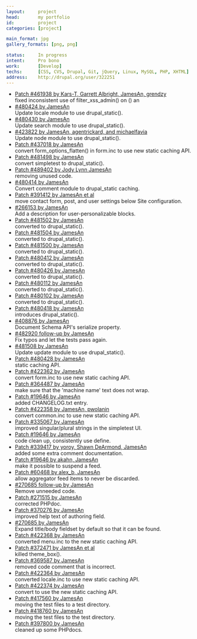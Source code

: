 ```yaml
---
layout:     project
head:       my portfolio
id:         project
categories: [project]

main_format: jpg
gallery_formats: [png, png]

status:     In progress
intent:     Pro bono
work:       [Develop]
techs:      [CSS, CVS, Drupal, Git, jQuery, Linux, MySQL, PHP, XHTML]
address:    http://drupal.org/user/322251
---
```

<ul>
  <li><a href="http://drupal.org/commitlog/commit/2/e5e3d279e299b00890e86f8fa2f4b48ca1ce9948" rel="nofollow external">Patch #461938 by Kars-T, Garrett Albright, JamesAn, grendzy</a><br/> fixed inconsistent use of filter_xss_admin() on () an</li>
  <li><a href="http://drupal.org/commitlog/commit/2/6b4aa3080f37c589b7d7cb30fecae450f1ac3abc" rel="nofollow external">#480424 by JamesAn</a><br/> Update locale module to use drupal_static().</li>
  <li><a href="http://drupal.org/commitlog/commit/2/2aed502f93be8ce40a90f31759a8619389d96959" rel="nofollow external">#480430 by JamesAn</a><br/> Update search module to use drupal_static().</li>
  <li><a href="http://drupal.org/commitlog/commit/2/311a25cae3a7ce411138466c474bf24b0e758210" rel="nofollow external">#423822 by JamesAn, agentrickard, and michaelfavia</a><br/> Update node module to use drupal_static().</li>
  <li><a href="http://drupal.org/commitlog/commit/2/1b521566bb9777c177e1d89eb6091d946ff300f0" rel="nofollow external">Patch #437018 by JamesAn</a><br/> convert form_options_flatten() in form.inc to use new static caching API.</li>
  <li><a href="http://drupal.org/commitlog/commit/2/e8b82e0ba44faf30b71a3b19477497a24ddc466c" rel="nofollow external">Patch #481498 by JamesAn</a><br/> convert simpletest to drupal_static().</li>
  <li><a href="http://drupal.org/commitlog/commit/2/e66f235ac4a84a92d0430587c284954f18705bab" rel="nofollow external">Patch #489402 by Jody Lynn JamesAn</a><br/> removing unused code.</li>
  <li><a href="http://drupal.org/commitlog/commit/2/097ea891f1276389ff458b5842d44b8c5db9b41a" rel="nofollow external">#480414 by JamesAn</a><br/> Convert comment module to drupal_static caching.</li>
  <li><a href="http://drupal.org/commitlog/commit/2/daedf71b7c1683a21df35e2f9d8660e89deeea62" rel="nofollow external">Patch #391412 by JamesAn et al</a><br/> move contact form, post, and user settings below Site configuration.</li>
  <li><a href="http://drupal.org/commitlog/commit/2/ece9032afd035bbe4ca55b6fd671df03b96b4e35" rel="nofollow external">#266153 by JamesAn</a><br/> Add a description for user-personalizable blocks.</li>
  <li><a href="http://drupal.org/commitlog/commit/2/1931f3b9d4e8f281dfa240373059f8c1f35e7c4f" rel="nofollow external">Patch #481502 by JamesAn</a><br/> converted to drupal_static().</li>
  <li><a href="http://drupal.org/commitlog/commit/2/fd96af92411341f9d672f9ba69c0a94c4b597fe8" rel="nofollow external">Patch #481504 by JamesAn</a><br/> converted to drupal_static().</li>
  <li><a href="http://drupal.org/commitlog/commit/2/43b21cffddeaf50b5690888c66fd2eb179d3d8d1" rel="nofollow external">Patch #481500 by JamesAn</a><br/> converted to drupal_static().</li>
  <li><a href="http://drupal.org/commitlog/commit/2/8322883918d3f4351cf05596bef0c3ec587968a9" rel="nofollow external">Patch #480412 by JamesAn</a><br/> converted to drupal_static().</li>
  <li><a href="http://drupal.org/commitlog/commit/2/eb0839b984cec146a3580cc40e00a58650e460d1" rel="nofollow external">Patch #480426 by JamesAn</a><br/> converted to drupal_static().</li>
  <li><a href="http://drupal.org/commitlog/commit/2/2af96209f174ad35f1568b2f7f9b8947e632a5a4" rel="nofollow external">Patch #480112 by JamesAn</a><br/> converted to drupal_static().</li>
  <li><a href="http://drupal.org/commitlog/commit/2/c5f4624fe72f2588be8e360fe7957fd47fc4795e" rel="nofollow external">Patch #480102 by JamesAn</a><br/> converted to drupal_static().</li>
  <li><a href="http://drupal.org/commitlog/commit/2/709bb0a19a6a55dd409f7a5ffde2afab767599a2" rel="nofollow external">Patch #480418 by JamesAn</a><br/> introduces drupal_static().</li>
  <li><a href="http://drupal.org/commitlog/commit/2/469471fddeb365d73fc932ab660c72a8be6c901b" rel="nofollow external">#408876 by JamesAn</a><br/> Document Schema API's serialize property.</li>
  <li><a href="http://drupal.org/commitlog/commit/2/d907375fc1b57cd7511cba85fdaa4c9a81a532bd" rel="nofollow external">#482920 follow-up by JamesAn</a><br/> Fix typos and let the tests pass again.</li>
  <li><a href="http://drupal.org/commitlog/commit/2/3780e8a6c208a668462fc44d7f32b8385611d8bf" rel="nofollow external">#481508 by JamesAn</a><br/> Update update module to use drupal_static().</li>
  <li><a href="http://drupal.org/commitlog/commit/2/19a6c84f7c25b2eb5a539b083999c2365b23f230" rel="nofollow external">Patch #480428 by JamesAn</a><br/> static caching API.</li>
  <li><a href="http://drupal.org/commitlog/commit/2/4f2e13f50376a9032f8157563aeb6eede34433eb" rel="nofollow external">Patch #422362 by JamesAn</a><br/> convert form.inc to use new static caching API.</li>
  <li><a href="http://drupal.org/commitlog/commit/2/b8f18b39c29b5297d76037ba8ac69941baaaab86" rel="nofollow external">Patch #364487 by JamesAn</a><br/> make sure that the 'machine name' text does not wrap.</li>
  <li><a href="http://drupal.org/commitlog/commit/2/ec78fef144b70854d2a9b770c135960cd9ad8517" rel="nofollow external">Patch #19646 by JamesAn</a><br/> added CHANGELOG.txt entry.</li>
  <li><a href="http://drupal.org/commitlog/commit/2/3876e6acc6661926d756031d335ea634f2c19c0a" rel="nofollow external">Patch #422358 by JamesAn, pwolanin</a><br/> convert common.inc to use new static caching API.</li>
  <li><a href="http://drupal.org/commitlog/commit/2/23309d1022b4a401a4d8992ba0c10ba5d9b722ef" rel="nofollow external">Patch #335067 by JamesAn</a><br/> improved singular/plural strings in the simpletest UI.</li>
  <li><a href="http://drupal.org/commitlog/commit/2/6e93e567e4f3dd1e1e4c34162f8fd13c3b8b2632" rel="nofollow external">Patch #19646 by JamesAn</a><br/> code clean up, consistently use define.</li>
  <li><a href="http://drupal.org/commitlog/commit/2/119141276c54bccd18becf8c3dd673e93eb22ddd" rel="nofollow external">Patch #339417 by yoroy, Shawn DeArmond, JamesAn</a><br/> added some extra comment documentation.</li>
  <li><a href="http://drupal.org/commitlog/commit/2/556f62f81a35dbef8b648fde1c23a71a3487a7b6" rel="nofollow external">Patch #19646 by akahn, JamesAn</a><br/> make it possible to suspend a feed.</li>
  <li><a href="http://drupal.org/commitlog/commit/2/e8c674647ecd15720b62c86ef8bd11d05df5ce9f" rel="nofollow external">Patch #60468 by alex_b, JamesAn</a><br/> allow aggregator feed items to never be discarded.</li>
  <li><a href="http://drupal.org/commitlog/commit/2/8550540b511967961c095fc085c8cc8062c424f3" rel="nofollow external">#270685 follow-up by JamesAn</a><br/> Remove unneeded code.</li>
  <li><a href="http://drupal.org/commitlog/commit/2/11067d384d4120ff515b5f0066cd93923cdd6107" rel="nofollow external">Patch #271515 by JamesAn</a><br/> corrected PHPdoc.</li>
  <li><a href="http://drupal.org/commitlog/commit/2/160e652819ae49e9e72f460b3cc0090b0a0d9c76" rel="nofollow external">Patch #370276 by JamesAn</a><br/> improved help text of authoring field.</li>
  <li><a href="http://drupal.org/commitlog/commit/2/7138a5d5d005232f91ae629b4d5baec64d0697fa" rel="nofollow external">#270685 by JamesAn</a><br/> Expand title/body fieldset by default so that it can be found.</li>
  <li><a href="http://drupal.org/commitlog/commit/2/b90912c8851bbb5d7c740694be54d801a08ec3b0" rel="nofollow external">Patch #422368 by JamesAn</a><br/> converted menu.inc to the new static caching API.</li>
  <li><a href="http://drupal.org/commitlog/commit/2/e81096f5bc509b650aba39ce1868efa066aa8152" rel="nofollow external">Patch #372471 by JamesAn et al</a><br/> killed theme_box().</li>
  <li><a href="http://drupal.org/commitlog/commit/2/1de1293df0077fb2e17248e826607ab0004e9851" rel="nofollow external">Patch #369587 by JamesAn</a><br/> removed code comment that is incorrect.</li>
  <li><a href="http://drupal.org/commitlog/commit/2/2704385be8ddaf98a209695551a73ff05dbcee91" rel="nofollow external">Patch #422364 by JamesAn</a><br/> converted locale.inc to use new static caching API.</li>
  <li><a href="http://drupal.org/commitlog/commit/2/ce4df7b66b9b7475b28eaaf3ca92f043f511cf3e" rel="nofollow external">Patch #422374 by JamesAn</a><br/> convert to use the new static caching API.</li>
  <li><a href="http://drupal.org/commitlog/commit/2/238c2a61e6337c6cca094a06ee90667c2ada5988" rel="nofollow external">Patch #417560 by JamesAn</a><br/> moving the test files to a test directory.</li>
  <li><a href="http://drupal.org/commitlog/commit/2/f3c784ae4090883d12d768c50ff7445610f917db" rel="nofollow external">Patch #418760 by JamesAn</a><br/> moving the test files to the test directory.</li>
  <li><a href="http://drupal.org/commitlog/commit/2/c403b16006428696815d3fc8fc9640c976d80e13" rel="nofollow external">Patch #397800 by JamesAn</a><br/> cleaned up some PHPdocs.</li>
</ul>
